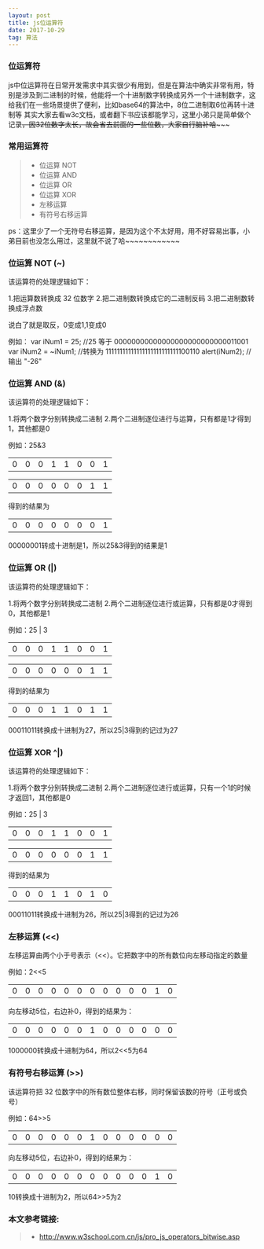 ```yaml
---
layout: post
title: js位运算符
date: 2017-10-29 
tag: 算法
---
```


### 位运算符

js中位运算符在日常开发需求中其实很少有用到，但是在算法中确实非常有用，特别是涉及到二进制的时候，他能将一个十进制数字转换成另外一个十进制数字，这给我们在一些场景提供了便利，比如base64的算法中，8位二进制取6位再转十进制等
其实大家去看w3c文档，或者翻下书应该都能学习，这里小弟只是简单做个记录~~~~~~~~，因32位数字太长，故会省去前面的一些位数，大家自行脑补哈~~~~~~~~~~~

### 常用运算符

> * 位运算 NOT
> * 位运算 AND
> * 位运算 OR
> * 位运算 XOR
> * 左移运算
> * 有符号右移运算

ps：这里少了一个无符号右移运算，是因为这个不太好用，用不好容易出事，小弟目前也没怎么用过，这里就不说了哈~~~~~~~~~~~~

### 位运算 NOT (~)

该运算符的处理逻辑如下：

1.把运算数转换成 32 位数字
2.把二进制数转换成它的二进制反码
3.把二进制数转换成浮点数

说白了就是取反，0变成1,1变成0

例如：
var iNum1 = 25;		//25 等于 00000000000000000000000000011001
var iNum2 = ~iNum1;	//转换为 11111111111111111111111111100110
alert(iNum2);		//输出 "-26"

### 位运算 AND (&)     

该运算符的处理逻辑如下：

1.将两个数字分别转换成二进制
2.两个二进制逐位进行与运算，只有都是1才得到1，其他都是0

例如：25&3
<table>
<tr>
<td>0</td>
<td>0</td>
<td>0</td>
<td>1</td>
<td>1</td>
<td>0</td>
<td>0</td>
<td>1</td>
</tr>
</table>
<table>
<tr>
<td>0</td>
<td>0</td>
<td>0</td>
<td>0</td>
<td>0</td>
<td>0</td>
<td>1</td>
<td>1</td>
</tr>
</table>
得到的结果为
<table>
<tr>
<td>0</td>
<td>0</td>
<td>0</td>
<td>0</td>
<td>0</td>
<td>0</td>
<td>0</td>
<td>1</td>
</tr>
</table>

00000001转成十进制是1，所以25&3得到的结果是1

### 位运算 OR (|)

该运算符的处理逻辑如下：

1.将两个数字分别转换成二进制
2.两个二进制逐位进行或运算，只有都是0才得到0，其他都是1

例如：25 | 3
<table>
<tr>
<td>0</td>
<td>0</td>
<td>0</td>
<td>1</td>
<td>1</td>
<td>0</td>
<td>0</td>
<td>1</td>
</tr>
</table>
<table>
<tr>
<td>0</td>
<td>0</td>
<td>0</td>
<td>0</td>
<td>0</td>
<td>0</td>
<td>1</td>
<td>1</td>
</tr>
</table>
得到的结果为
<table>
<tr>
<td>0</td>
<td>0</td>
<td>0</td>
<td>1</td>
<td>1</td>
<td>0</td>
<td>1</td>
<td>1</td>
</tr>
</table>
00011011转换成十进制为27，所以25|3得到的记过为27

### 位运算 XOR ^|)

该运算符的处理逻辑如下：

1.将两个数字分别转换成二进制
2.两个二进制逐位进行或运算，只有一个1的时候才返回1，其他都是0

例如：25 | 3
<table>
<tr>
<td>0</td>
<td>0</td>
<td>0</td>
<td>1</td>
<td>1</td>
<td>0</td>
<td>0</td>
<td>1</td>
</tr>
</table>
<table>
<tr>
<td>0</td>
<td>0</td>
<td>0</td>
<td>0</td>
<td>0</td>
<td>0</td>
<td>1</td>
<td>1</td>
</tr>
</table>
得到的结果为
<table>
<tr>
<td>0</td>
<td>0</td>
<td>0</td>
<td>1</td>
<td>1</td>
<td>0</td>
<td>1</td>
<td>0</td>
</tr>
</table>
00011011转换成十进制为26，所以25|3得到的记过为26


### 左移运算 (<<)

左移运算由两个小于号表示（<<）。它把数字中的所有数位向左移动指定的数量

例如：2<<5
<table>
<tr>
<td>0</td>
<td>0</td>
<td>0</td>
<td>0</td>
<td>0</td>
<td>0</td>
<td>0</td>
<td>0</td>
<td>0</td>
<td>0</td>
<td>0</td>
<td>1</td>
<td>0</td>
</tr>
</table>
向左移动5位，右边补0，得到的结果为：
<table>
<tr>
<td>0</td>
<td>0</td>
<td>0</td>
<td>0</td>
<td>0</td>
<td>0</td>
<td>1</td>
<td>0</td>
<td>0</td>
<td>0</td>
<td>0</td>
<td>0</td>
<td>0</td>
</tr>
</table>
1000000转换成十进制为64，所以2<<5为64

### 有符号右移运算 (>>)

该运算符把 32 位数字中的所有数位整体右移，同时保留该数的符号（正号或负号）

例如：64>>5
<table>
<tr>
<td>0</td>
<td>0</td>
<td>0</td>
<td>0</td>
<td>0</td>
<td>0</td>
<td>1</td>
<td>0</td>
<td>0</td>
<td>0</td>
<td>0</td>
<td>0</td>
<td>0</td>
</tr>
</table>
向左移动5位，右边补0，得到的结果为：
<table>
<tr>
<td>0</td>
<td>0</td>
<td>0</td>
<td>0</td>
<td>0</td>
<td>0</td>
<td>0</td>
<td>0</td>
<td>0</td>
<td>0</td>
<td>0</td>
<td>1</td>
<td>0</td>
</tr>
</table>
10转换成十进制为2，所以64>>5为2

### 本文参考链接: 
> * http://www.w3school.com.cn/js/pro_js_operators_bitwise.asp
  